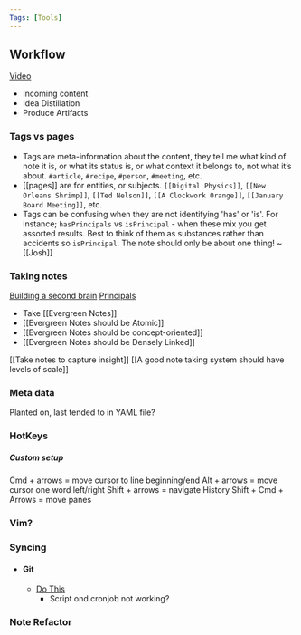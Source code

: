 ```yaml
---
Tags: [Tools]
---
```


## Workflow
[Video](https://www.youtube.com/watch?v=Ewhfok91AdE)
- Incoming content
- Idea Distillation
- Produce Artifacts

### Tags vs pages
-   Tags are meta-information about the content, they tell me what kind of note it is, or what its status is, or what context it belongs to, not what it’s about. `#article`, `#recipe`, `#person`, `#meeting`, etc.
-   [[pages]] are for entities, or subjects. `[[Digital Physics]]`, `[[New Orleans Shrimp]]`, `[[Ted Nelson]]`, `[[A Clockwork Orange]]`, `[[January Board Meeting]]`, etc.
-  Tags can be confusing when they are not identifying 'has' or 'is'. For instance; `hasPrincipals` vs `isPrincipal` - when these mix you get assorted results. Best to think of them as substances rather than accidents so `isPrincipal`. The note should only be about one thing! ~[[Josh]]

### Taking notes
[Building a second brain](https://maggieappleton.com/basb)
[Principals](https://notes.andymatuschak.org/About_these_notes)
- Take [[Evergreen Notes]]
- [[Evergreen Notes should be Atomic]]
- [[Evergreen Notes should be concept-oriented]]
- [[Evergreen Notes should be Densely Linked]]

[[Take notes to capture insight]]
[[A good note taking system should have levels of scale]]

### Meta data
Planted on, last tended to in YAML file?
	
### HotKeys
##### Custom setup
Cmd + arrows = move cursor to line beginning/end
Alt + arrows = move cursor one word left/right
Shift + arrows = navigate History
Shift + Cmd + Arrows = move panes

### Vim?

### Syncing
- #### Git
	- [Do This](https://medium.com/analytics-vidhya/how-i-put-my-mind-under-version-control-24caea37b8a5)
		- Script ond cronjob not working?

### Note Refactor